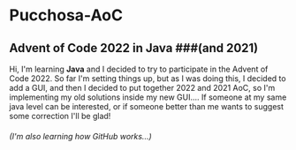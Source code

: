 # Pucchosa-AoC

## Advent of Code 2022 in **Java** ###(and 2021)

Hi, I'm learning **Java** and I decided to try to participate in the Advent of Code 2022.
So far I'm setting things up, but as I was doing this, I decided to add a GUI, and then I decided to put together 2022 and 2021 AoC, so I'm implementing my old solutions inside my new GUI....
If someone at my same java level can be interested, or if someone better than me wants to suggest some correction I'll be glad!
###### (I'm also learning how GitHub works...)
